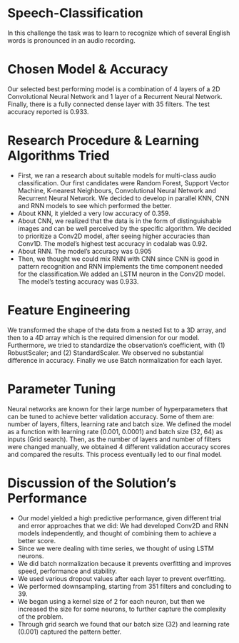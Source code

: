 # Speech-Classification
In this challenge the task was to learn to recognize which of several English words is pronounced in an audio recording.

# Chosen Model & Accuracy
Our selected best performing model is a combination of 4 layers of a 2D Convolutional Neural Network and 1 layer of a Recurrent Neural Network. Finally, there is a fully connected dense layer with 35 filters. The test accuracy reported is 0.933. 

# Research Procedure & Learning Algorithms Tried
- First, we ran a research about suitable models for multi-class audio classification. Our first candidates were Random Forest, Support Vector Machine, K-nearest Neighbours,  Convolutional Neural Network and Recurrent Neural Network. We decided to develop in parallel KNN, CNN and RNN models to see which performed the better.
- About KNN, it yielded a very low accuracy of 0.359.
- About CNN, we realized that the data is in the form of distinguishable images and can be well perceived by the specific algorithm. We decided to prioritize a Conv2D model, after seeing higher accuracies than Conv1D. The model’s highest test accuracy in codalab was 0.92.
- About RNN. The model’s accuracy was 0.905
- Then, we thought we could mix RNN with CNN since CNN is good in pattern recognition and RNN implements the time component needed for the classification.We added an LSTM neuron in the Conv2D model. The model’s testing accuracy was 0.933. 

# Feature Engineering

We transformed the shape of the data from a nested list to a 3D array, and then to a 4D array which is the required dimension for our model.  Furthermore, we tried to standardize the observation’s coefficient, with (1) RobustScaler; and (2) StandardScaler. We observed  no substantial difference in accuracy. Finally we use Batch normalization for each layer.

# Parameter Tuning

Neural networks are known for their large number of hyperparameters that can be tuned to achieve better validation accuracy. Some of them are: number of layers, filters, learning rate and batch size. We defined the model as a function with learning rate (0.001, 0.0001) and batch size (32, 64) as inputs (Grid search). Then, as the number of layers and number of filters were changed manually, we obtained 4 different validation accuracy scores and compared the results. This process eventually led to our final model.

# Discussion of the Solution’s Performance
- Our model yielded a high predictive performance, given different trial and error approaches that we did:
We had developed Conv2D and RNN models independently, and thought of combining them to achieve a better score.
- Since we were dealing with time series, we thought of using LSTM neurons.
- We did batch normalization because it prevents overfitting and improves speed, performance and stability.
- We used various dropout values after each layer to prevent overfitting.
- We performed downsampling, starting from 351 filters and concluding to 39. 
- We began using a kernel size of 2 for each neuron, but then we increased the size for some neurons, to further capture the complexity of the problem.
- Through grid search we found that our batch size (32) and learning rate (0.001) captured the pattern better.
